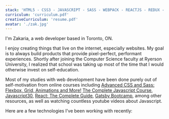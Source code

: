 ```yaml
---
stack: 'HTML5 - CSS3 - JAVASCRIPT - SASS - WEBPACK - REACTJS - REDUX - STYLED COMPONENTS - CSS MODULES - BABEL - GRAPHQL - GATSBY'
curriculum: 'curriculum.pdf'
creativeCurriculum: 'resume.pdf'
avatar: './zak.jpg'
---
```


I'm Zakaria, a web developer based in Toronto, ON.

I enjoy creating things that live on the internet, especially websites. My goal is to always build products that provide pixel-perfect, performant experiences. Shortly after joining the Computer Science faculty at Ryerson University, I realized that school was taking up most of the time that I would otherwise invest on self-education.

Most of my studies with web development have been done purely out of self-motivation from online courses including [Advanced CSS and Sass: Flexbox, Grid, Animations and More!](https://www.udemy.com/advanced-css-and-sass/) [The Complete Javascript Course](https://www.udemy.com/the-complete-javascript-course), [Javascript30](https://javascript30.com/), [React: The Complete Guide](https://www.udemy.com/react-the-complete-guide-incl-redux), [Gatsby Bootcamp](https://www.youtube.com/watch?v=8t0vNu2fCCM), among other resources, as well as watching countless youtube videos about Javascript.


Here are a few technologies I've been working with recently: